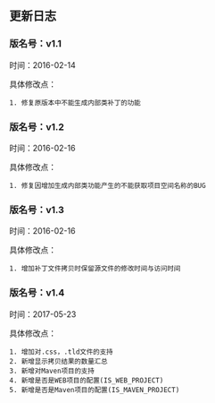 ## 更新日志

### 版名号：v1.1		

时间：2016-02-14

具体修改点：
	
	1. 修复原版本中不能生成内部类补丁的功能

### 版名号：v1.2		

时间：2016-02-16

具体修改点：

	1. 修复因增加生成内部类功能产生的不能获取项目空间名称的BUG

### 版名号：v1.3		

时间：2016-02-16

具体修改点：

	1. 增加补丁文件拷贝时保留源文件的修改时间与访问时间
	

### 版名号：v1.4		

时间：2017-05-23

具体修改点：

	1. 增加对.css，.tld文件的支持
	2. 新增显示拷贝结果的数量汇总
	3. 新增对Maven项目的支持
	4. 新增是否是WEB项目的配置(IS_WEB_PROJECT)
	5. 新增是否是Maven项目的配置(IS_MAVEN_PROJECT)
